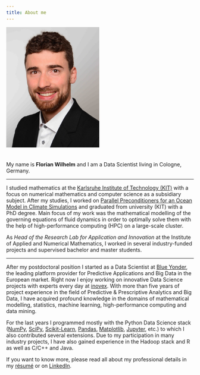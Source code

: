 ```yaml
---
title: About me
---
```

<img width="250px"
style="margin-right: 20px; margin-bottom: 20px"
src="/images/myself.jpeg"/><br>

My name is **Florian Wilhelm** and I am a Data Scientist living in Cologne, Germany.

----------

I studied mathematics at the [Karlsruhe Institute of Technology (KIT)](https://www.kit.edu/english/)
with a focus on numerical mathematics and computer science as a subsidiary subject.
After my studies, I worked on
[Parallel Preconditioners for an Ocean Model in Climate Simulations](http://digbib.ubka.uni-karlsruhe.de/volltexte/documents/2049536)
and graduated from university (KIT) with a PhD degree. Main focus of my work was the
mathematical modelling of the governing equations of fluid dynamics in order to optimally
solve them with the help of high-performance computing (HPC) on a large-scale cluster.

As *Head of the Research Lab for Application and Innovation* at the Institute of Applied and
Numerical Mathematics, I worked in several industry-funded projects
and supervised bachelor and master students.

----------

After my postdoctoral position I started as a Data Scientist at [Blue Yonder](http://www.blue-yonder.com/),
the leading platform provider for Predictive Applications and Big Data in the European market.
Right now I enjoy working on innovative Data Science projects with experts every day at [inovex](https://www.inovex.de/en/).
With more than five years of project experience in the field of Predictive & Prescriptive Analytics and
Big Data, I have acquired profound knowledge in the domains of mathematical modelling, statistics,
machine learning, high-performance computing and data mining.

For the last years I programmed mostly with the Python Data Science stack ([NumPy](http://www.numpy.org/),
[SciPy](http://www.scipy.org/), [Scikit-Learn](http://scikit-learn.org/),
[Pandas](http://pandas.pydata.org/), [Matplotlib](http://matplotlib.org/),
[Jupyter](http://jupyter.org/), etc.) to which I also contributed several extensions.
Due to my participation in many industry projects, I have also gained experience
in the Hadoop stack and R as well as C/C++ and Java.

If you want to know more, please read all about my professional details in my
[résumé]({filename}/documents/Resume.pdf) or on
[LinkedIn](https://de.linkedin.com/in/florian-wilhelm-621ba834).
